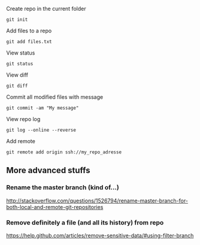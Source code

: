 Create repo in the current folder

    git init

Add files to a repo

    git add files.txt

View status

    git status

View diff

    git diff
    
Commit all modified files with message

    git commit -am "My message"

View repo log

    git log --online --reverse
    
Add remote

    git remote add origin ssh://my_repo_adresse
    
## More advanced stuffs
### Rename the master branch (kind of...)

http://stackoverflow.com/questions/1526794/rename-master-branch-for-both-local-and-remote-git-repositories

### Remove definitely a file (and all its history) from repo

https://help.github.com/articles/remove-sensitive-data/#using-filter-branch
